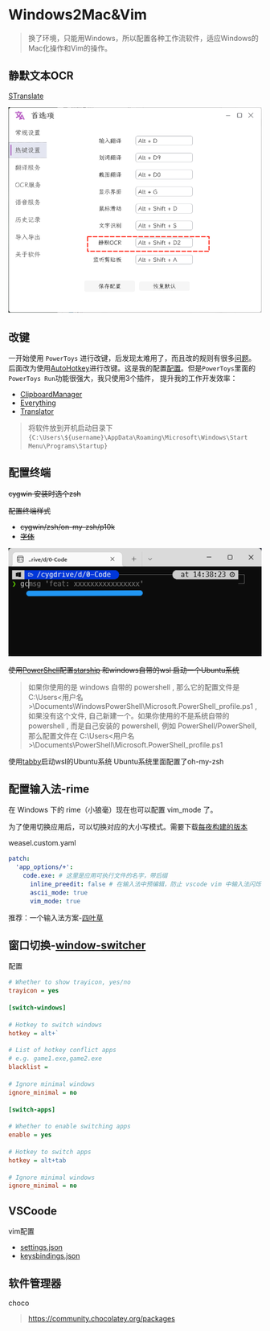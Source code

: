 # Windows2Mac&Vim

> 换了环境，只能用Windows，所以配置各种工作流软件，适应Windows的Mac化操作和Vim的操作。

## 静默文本OCR

[STranslate](https://github.com/zggsong/stranslate)

![](./assets/1.png)
## 改键

一开始使用 `PowerToys` 进行改键，后发现太难用了，而且改的规则有很多[问题]( https://eli-ven.github.io/posts/shortcuts/)。后面改为使用[AutoHotkey](https://www.autohotkey.com/)进行改键。这是我的配置[配置](./assets/maps.ahk)。但是`PowerToys`里面的`PowerToys Run`功能很强大，我只使用3个插件， 提升我的工作开发效率：

- [ClipboardManager](https://github.com/CoreyHayward/PowerToys-Run-ClipboardManager)
- [Everything](https://github.com/lin-ycv/EverythingPowerToys)
- [Translator](https://github.com/N0I0C0K/PowerTranslator)

> 将软件放到开机启动目录下`{C:\Users\${username}\AppData\Roaming\Microsoft\Windows\Start Menu\Programs\Startup}`

## 配置终端 

<strike>
cygwin   安装时选个zsh 


配置终端样式 

- cygwin/zsh/on-my-zsh/p10k
- [字体](https://github.com/romkatv/powerlevel10k?tab=readme-ov-file#meslo-nerd-font-patched-for-powerlevel10k)
</strike>

![./assets/2.png](./assets/2.png)

<strike>

使用[PowerShell](https://github.com/PowerShell/PowerShell)配置[starship](https://github.com/starship/starship) 和windows自带的wsl 启动一个Ubuntu系统
</strike>

>  如果你使用的是 windows 自带的 powershell , 那么它的配置文件是C:\Users\<用户名>\Documents\WindowsPowerShell\Microsoft.PowerShell_profile.ps1 , 如果没有这个文件, 自己新建一个。如果你使用的不是系统自带的 powershell , 而是自己安装的 powershell, 例如 PowerShell/PowerShell, 那么配置文件在 C:\Users\<用户名>\Documents\PowerShell\Microsoft.PowerShell_profile.ps1


使用[tabby](https://github.com/eugeny/tabby)启动wsl的Ubuntu系统
Ubuntu系统里面配置了oh-my-zsh



## 配置输入法-rime

在 Windows 下的 rime（小狼毫）现在也可以配置 vim_mode 了。  

为了使用切换应用后，可以切换对应的大小写模式。需要下载[每夜构建的版本](https://github.com/rime/weasel/releases/tag/latest)

weasel.custom.yaml  
```yaml
patch:  
  'app_options/+':  
    code.exe: # 这里是应用可执行文件的名字，带后缀  
      inline_preedit: false # 在输入法中预编辑，防止 vscode vim 中输入法闪烁  
      ascii_mode: true  
      vim_mode: true
```

推荐：一个输入法方案-[四叶草](https://github.com/fkxxyz/rime-cloverpinyin)


## 窗口切换-[window-switcher](https://github.com/sigoden/window-switcher)

配置

```ini
# Whether to show trayicon, yes/no
trayicon = yes 

[switch-windows]

# Hotkey to switch windows
hotkey = alt+`

# List of hotkey conflict apps
# e.g. game1.exe,game2.exe
blacklist =

# Ignore minimal windows
ignore_minimal = no

[switch-apps]

# Whether to enable switching apps
enable = yes

# Hotkey to switch apps
hotkey = alt+tab

# Ignore minimal windows
ignore_minimal = no
```

## VSCoode

vim配置

- [settings.json](./assets/settings.json)
- [keysbindings.json](./assets/keysbindings.json)


## 软件管理器

choco

> https://community.chocolatey.org/packages



